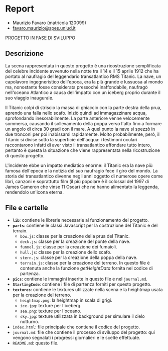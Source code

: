 # Report

- Maurizio Favaro (matricola 120099)
- favaro.maurizio@spes.uniud.it

PROGETTO IN FASE DI SVILUPPO

## Descrizione

La scena rappresentata in questo progetto è una ricostruzione semplificata del celebre incidente avvenuto nella notte tra il 14 e il 15 aprile 1912 che ha portato al naufragio del leggendario transatlantico RMS Titanic. La nave, un capolavoro ingegneristico dell'epoca, era la più grande e lussuosa al mondo ma, nonostante fosse considerata pressoché inaffondabile, naufragò nell'oceano Atlantico a causa dell'impatto con un iceberg proprio durante il suo viaggio inaugurale.

Il Titanic colpì di striscio la massa di ghiaccio con la parte destra della prua, aprendo una falla nello scafo. Iniziò quindi ad immagazzinare acqua, sprofondando inesorabilmente. La parte anteriore venne velocemente sommersa, causando il sollevamento della poppa verso l'alto fino a formare un angolo di circa 30 gradi con il mare. A quel punto la nave si spezzò in due tronconi per poi inabissarsi rapidamente. Molto probabilmente, però, il Titanic si divise sotto la superficie dell'acqua: i testimoni oculari raccontarono infatti di aver visto il transatlantico affondare tutto intero, pertanto è questa la situazione che viene rappresentata nella ricostruzione di questo progetto.

L'incidente ebbe un impatto mediatico enorme: il Titanic era la nave più famosa dell'epoca e la notizia del suo naufragio fece il giro del mondo. La storia del transatlantico divenne negli anni oggetto di numerose opere come libri, canzoni e soprattutto film (il più popolare è il colossal del 1997 di James Cameron che vinse 11 Oscar) che ne hanno alimentato la leggenda, rendendolo un'icona eterna.

## File e cartelle

* **`lib`**: contiene le librerie necessarie al funzionamento del progetto.
* **`parts`**: contiene le classi Javascript per la costruzione del Titanic e del terrain.
  * `bow.js`: classe per la creazione della prua del Titanic.
  * `deck.js`: classe per la creazione del ponte della nave.
  * `funnel.js`: classe per la creazione dei fumaioli.
  * `hull.js`: classe per la creazione dello scafo.
  * `stern.js`: classe per la creazione della poppa della nave.
  * `terrain.js`: classe per la creazione del terreno. In questo file è contenuta anche la funzione *getHeightData* fornita nel codice di partenza.
* **`pics`**: contiene le immagini inserite in questo file e nel `journal.md`.
* **`StartingCode`**: contiene i file di partenza forniti per questo progetto.
* **`textures`**: contiene le textures utilizzate nella scena e la heightmap usata per la creazione del terreno.
  * `heightmap.png`: la heightmap in scala di grigi.
  * `ice.jpg`: texture per l'iceberg.
  * `sea.png`: texture per l'oceano.
  * `sky.jpg`: texture utilizzata in background per simulare il cielo notturno.
* `index.html`: file principale che contiene il codice del progetto.
* `journal.md`: file che contiene il processo di sviluppo del progetto: qui vengono segnalati i progressi giornalieri e le scelte effettuate.
* `README.md`: questo file.
